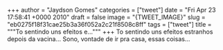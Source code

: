 
+++
author = "Jaydson Gomes"
categories = ["tweet"]
date = "Fri Apr 23 17:58:41 +0000 2010"
draft = false
image = "{TWEET_IMAGE}"
slug = "eb0275f18f31cae25b3a36f052a2c21f8508c8ff"
tags = ["tweet"]
title = """To sentindo uns efeitos e..."""
+++
To sentindo uns efeitos estranhos depois da vacina...  Sono, vontade de ir pra casa, essas coisas...
